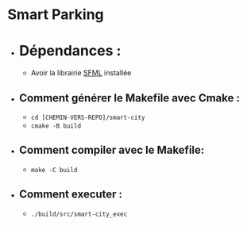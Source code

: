 # Smart Parking

* # Dépendances :
    * Avoir la librairie [SFML](https://www.sfml-dev.org/index-fr.php) installée 

* ## Comment générer le Makefile avec Cmake : 

    * `cd [CHEMIN-VERS-REPO]/smart-city`
    * `cmake -B build`

* ## Comment compiler avec le Makefile:
    * `make -C build`

* ## Comment executer :
    * `./build/src/smart-city_exec`
